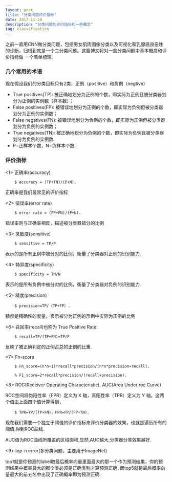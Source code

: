 ```yaml
---
layout: post
title: "分类问题评价指标"
date: 2017-11-20 
description: "分类问题的评价指标和一些概念"
tag: classification
---
```


之前一直用CNN做分类问题，包括男女肌肉图像分类以及可视化和乳腺癌良恶性的诊断，归根到底是一个二分类问题。这篇博文将对一些分类问题中基本概念和评价指标做
一个简单梳理。

### 几个常用的术语

现在假设我们的分类目标只有2类，正例（positive）和负例（negtive）

* True positives(TP):  被正确地划分为正例的个数，即实际为正例且被分类器划分为正例的实例数（样本数）；
* False positives(FP): 被错误地划分为正例的个数，即实际为负例但被分类器划分为正例的实例数；
* False negatives(FN): 被错误地划分为负例的个数，即实际为正例但被分类器划分为负例的实例数；
* True negatives(TN): 被正确地划分为负例的个数，即实际为负例且被分类器划分为负例的实例数.
* P=正样本个数，N=负样本个数.

### 评价指标

<1> 正确率(accuracy)

        $ accuracy = (TP+TN)/(P+N).

正确率是我们最常见的评价指标
        

<2> 错误率(error rate)

        $ error rate = (FP+FN)/(P+N).

错误率则与正确率相反，描述被分类器错分的比例
        

<3> 灵敏度(sensitive)

        $ sensitive = TP/P
        
表示的是所有正例中被分对的比例，衡量了分类器对正例的识别能力.

<4> 特异度(specificity)

        $ specificity = TN/N

表示的是所有负例中被分对的比例，衡量了分类器对负例的识别能力.

<5> 精度(precision)

        $ precision=TP/（TP+FP）.

精度是精确性的度量，表示被分为正例的示例中实际为正例的比例

<6> 召回率(recall)也称为 True Positive Rate:

        $ recall=TP/(TP+FN)=TP/P

反映了被正确判定的正例占总的正例的比重.

<7> Fn-score

        $ Fn_score=(n*n+1)*recall*precision/(n*n*precision+recall).

        % F1_score=2*recall*precision/(recall+precision).

<8> ROC(Receiver Operating Characteristic), AUC(Area Under roc Curve)

ROC空间将伪阳性率（FPR）定义为 X 轴，真阳性率（TPR）定义为 Y 轴。这两个值由上面四个值计算得到，

        $ TPR=TP/(TP+FN)，FPR=FP/(FP+TN).

现在我们需要一个独立于阈值的评价指标来评价分类器的效果，也就是遍历所有的阈值,得到ROC曲线.

AUC值为ROC曲线所覆盖的区域面积,显然,AUC越大,分类器分类效果越好.

<9> top-n error(多分类问题，主要用于ImageNet)

top1就是你预测的label取最后概率向量里面最大的那一个作为预测结果，你的预测结果中概率最大的那个类必须是正确类别才算预测正确.
而top5就是最后概率向量最大的前五名中出现了正确概率即为预测正确.

























